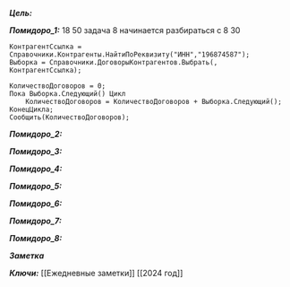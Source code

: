
***Цель:***  

***Помидоро_1:*** 18 50
задача 8 начинается разбираться с 8 30 

	
	КонтрагентСсылка = Справочники.Контрагенты.НайтиПоРеквизиту("ИНН","196874587"); 
	Выборка = Справочники.ДоговорыКонтрагентов.Выбрать(, КонтрагентСсылка);
	
	КоличествоДоговоров = 0;   	
	Пока Выборка.Следующий() Цикл
		КоличествоДоговоров = КоличествоДоговоров + Выборка.Следующий(); 
 	КонецЦикла;    
	Сообщить(КоличествоДоговоров);

***Помидоро_2:*** 

***Помидоро_3:*** 

***Помидоро_4:*** 

***Помидоро_5:*** 

***Помидоро_6:*** 

***Помидоро_7:*** 

***Помидоро_8:*** 

***Заметка*** 


***Ключи:*** [[Ежедневные заметки]] [[2024 год]]